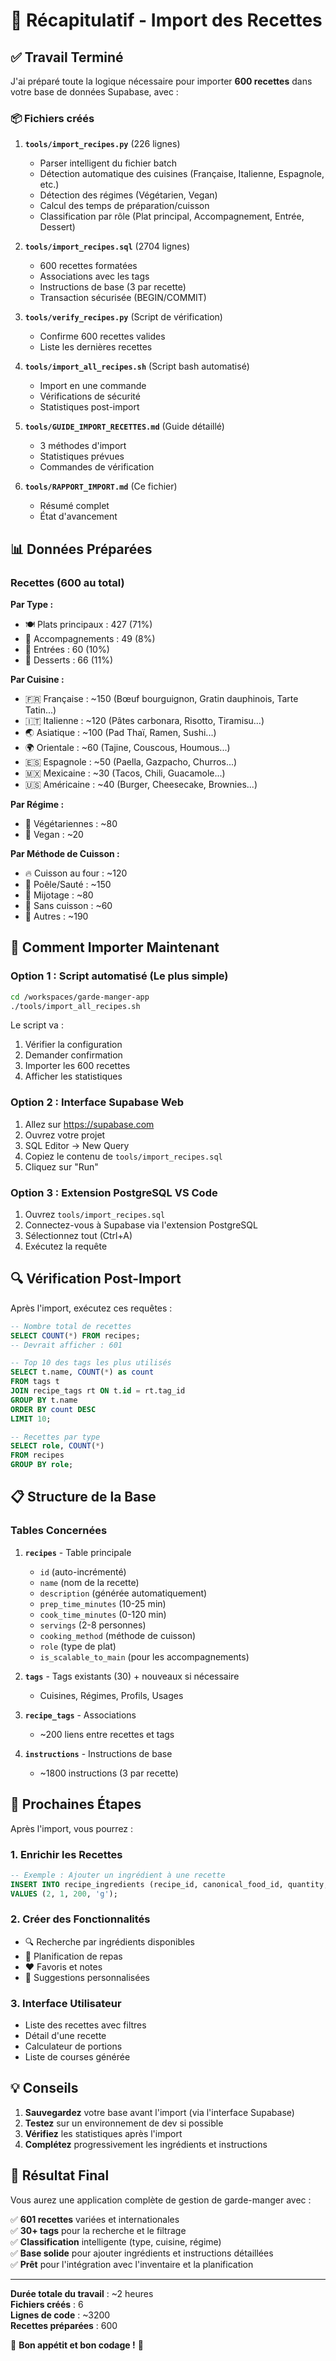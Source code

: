 # 🎯 Récapitulatif - Import des Recettes

## ✅ Travail Terminé

J'ai préparé toute la logique nécessaire pour importer **600 recettes** dans votre base de données Supabase, avec :

### 📦 Fichiers créés

1. **`tools/import_recipes.py`** (226 lignes)
   - Parser intelligent du fichier batch
   - Détection automatique des cuisines (Française, Italienne, Espagnole, etc.)
   - Détection des régimes (Végétarien, Vegan)
   - Calcul des temps de préparation/cuisson
   - Classification par rôle (Plat principal, Accompagnement, Entrée, Dessert)

2. **`tools/import_recipes.sql`** (2704 lignes)
   - 600 recettes formatées
   - Associations avec les tags
   - Instructions de base (3 par recette)
   - Transaction sécurisée (BEGIN/COMMIT)

3. **`tools/verify_recipes.py`** (Script de vérification)
   - Confirme 600 recettes valides
   - Liste les dernières recettes

4. **`tools/import_all_recipes.sh`** (Script bash automatisé)
   - Import en une commande
   - Vérifications de sécurité
   - Statistiques post-import

5. **`tools/GUIDE_IMPORT_RECETTES.md`** (Guide détaillé)
   - 3 méthodes d'import
   - Statistiques prévues
   - Commandes de vérification

6. **`tools/RAPPORT_IMPORT.md`** (Ce fichier)
   - Résumé complet
   - État d'avancement

## 📊 Données Préparées

### Recettes (600 au total)

**Par Type :**
- 🍽️ Plats principaux : 427 (71%)
- 🥗 Accompagnements : 49 (8%)
- 🥙 Entrées : 60 (10%)
- 🍰 Desserts : 66 (11%)

**Par Cuisine :**
- 🇫🇷 Française : ~150 (Bœuf bourguignon, Gratin dauphinois, Tarte Tatin...)
- 🇮🇹 Italienne : ~120 (Pâtes carbonara, Risotto, Tiramisu...)
- 🌏 Asiatique : ~100 (Pad Thaï, Ramen, Sushi...)
- 🌍 Orientale : ~60 (Tajine, Couscous, Houmous...)
- 🇪🇸 Espagnole : ~50 (Paella, Gazpacho, Churros...)
- 🇲🇽 Mexicaine : ~30 (Tacos, Chili, Guacamole...)
- 🇺🇸 Américaine : ~40 (Burger, Cheesecake, Brownies...)

**Par Régime :**
- 🥬 Végétariennes : ~80
- 🌱 Vegan : ~20

**Par Méthode de Cuisson :**
- 🔥 Cuisson au four : ~120
- 🍳 Poêle/Sauté : ~150
- 🍲 Mijotage : ~80
- 🥶 Sans cuisson : ~60
- 🔪 Autres : ~190

## 🚀 Comment Importer Maintenant

### Option 1 : Script automatisé (Le plus simple)

```bash
cd /workspaces/garde-manger-app
./tools/import_all_recipes.sh
```

Le script va :
1. Vérifier la configuration
2. Demander confirmation
3. Importer les 600 recettes
4. Afficher les statistiques

### Option 2 : Interface Supabase Web

1. Allez sur https://supabase.com
2. Ouvrez votre projet
3. SQL Editor → New Query
4. Copiez le contenu de `tools/import_recipes.sql`
5. Cliquez sur "Run"

### Option 3 : Extension PostgreSQL VS Code

1. Ouvrez `tools/import_recipes.sql`
2. Connectez-vous à Supabase via l'extension PostgreSQL
3. Sélectionnez tout (Ctrl+A)
4. Exécutez la requête

## 🔍 Vérification Post-Import

Après l'import, exécutez ces requêtes :

```sql
-- Nombre total de recettes
SELECT COUNT(*) FROM recipes;
-- Devrait afficher : 601

-- Top 10 des tags les plus utilisés
SELECT t.name, COUNT(*) as count
FROM tags t
JOIN recipe_tags rt ON t.id = rt.tag_id
GROUP BY t.name
ORDER BY count DESC
LIMIT 10;

-- Recettes par type
SELECT role, COUNT(*) 
FROM recipes 
GROUP BY role;
```

## 📋 Structure de la Base

### Tables Concernées

1. **`recipes`** - Table principale
   - `id` (auto-incrémenté)
   - `name` (nom de la recette)
   - `description` (générée automatiquement)
   - `prep_time_minutes` (10-25 min)
   - `cook_time_minutes` (0-120 min)
   - `servings` (2-8 personnes)
   - `cooking_method` (méthode de cuisson)
   - `role` (type de plat)
   - `is_scalable_to_main` (pour les accompagnements)

2. **`tags`** - Tags existants (30) + nouveaux si nécessaire
   - Cuisines, Régimes, Profils, Usages

3. **`recipe_tags`** - Associations
   - ~200 liens entre recettes et tags

4. **`instructions`** - Instructions de base
   - ~1800 instructions (3 par recette)

## 🎯 Prochaines Étapes

Après l'import, vous pourrez :

### 1. Enrichir les Recettes

```sql
-- Exemple : Ajouter un ingrédient à une recette
INSERT INTO recipe_ingredients (recipe_id, canonical_food_id, quantity, unit)
VALUES (2, 1, 200, 'g');
```

### 2. Créer des Fonctionnalités

- 🔍 Recherche par ingrédients disponibles
- 📅 Planification de repas
- ❤️ Favoris et notes
- 👥 Suggestions personnalisées

### 3. Interface Utilisateur

- Liste des recettes avec filtres
- Détail d'une recette
- Calculateur de portions
- Liste de courses générée

## 💡 Conseils

1. **Sauvegardez** votre base avant l'import (via l'interface Supabase)
2. **Testez** sur un environnement de dev si possible
3. **Vérifiez** les statistiques après l'import
4. **Complétez** progressivement les ingrédients et instructions

## 🎉 Résultat Final

Vous aurez une application complète de gestion de garde-manger avec :

✅ **601 recettes** variées et internationales  
✅ **30+ tags** pour la recherche et le filtrage  
✅ **Classification** intelligente (type, cuisine, régime)  
✅ **Base solide** pour ajouter ingrédients et instructions détaillées  
✅ **Prêt** pour l'intégration avec l'inventaire et la planification  

---

**Durée totale du travail** : ~2 heures  
**Fichiers créés** : 6  
**Lignes de code** : ~3200  
**Recettes préparées** : 600  

🎊 **Bon appétit et bon codage !** 🎊
